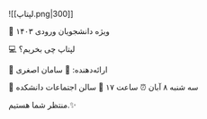 ![[لپتاپ.png|300]]

🔴 ویژه دانشجویان ورودی ۱۴۰۳

💻 لپتاپ چی بخریم؟

👤 ارائه‌دهنده: 
🔸 سامان اصغری 

📆 سه شنبه ۸ آبان
⏰ ساعت ۱۷
🏫 سالن اجتماعات دانشکده 

منتظر شما هستیم.✨
